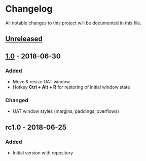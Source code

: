 # Changelog
All notable changes to this project will be documented in this file.

## [Unreleased]

## [1.0] - 2018-06-30
### Added
- Move & resize UAT window
- Hotkey **Ctrl + Alt + R** for restoring of initial window state

### Changed
- UAT window styles (margins, paddings, overflows)

## rc1.0 - 2018-06-25
### Added
- Initial version with repository

[Unreleased]: https://github.com/thewind1984/jquery-uat/compare/v1.0...HEAD
[1.0]: https://github.com/thewind1984/jquery-uat/compare/rc1.0...v1.0